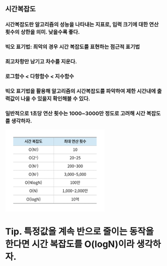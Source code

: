 ## 시간복잡도

### 시간복잡도란 알고리즘의 성능을 나타내는 지표로, 입력 크기에 대한 연산 횟수의 상한을 의미. 낮을수록 좋다.

### 빅오 표기법: 최악의 경우 시간 복잡도를 표현하는 점근적 표기법

### 최고차항만 남기고 차수를 지운다.

### 로그함수 < 다항함수 < 지수함수

### 빅오 표기법을 활용해 알고리즘의 시간복잡도를 파악하여 제한 시간내에 출력값이 나올 수 있을지 확인해볼 수 있다.

### 일반적으로 1초당 연산 횟수는 1000~3000만 정도로 고려해 시간 복잡도를 생각하자.

![alt text](image.png)

# Tip. 특정값을 계속 반으로 줄이는 동작을 한다면 시간 복잡도를 O(logN)이라 생각하자.

